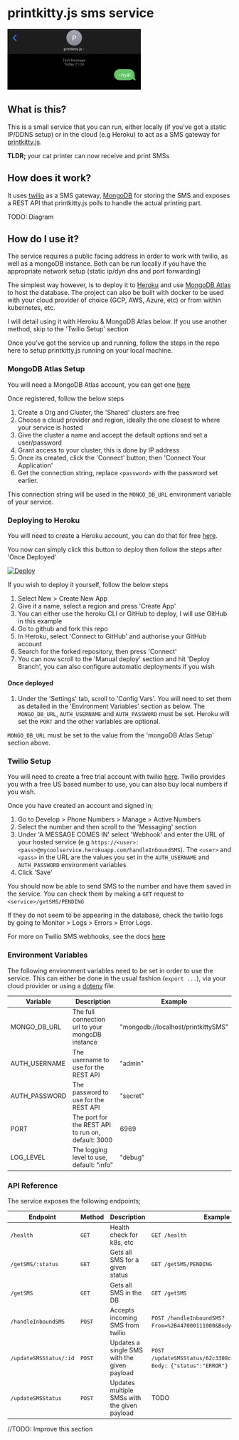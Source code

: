 # printkitty.js sms service

<img src="img/headerimg.jpg" alt="header image" width="300"/>

## What is this?

This is a small service that you can run, either locally (if you've got a static IP/DDNS setup) or in the cloud (e.g Heroku) to act as a SMS gateway for [printkitty.js](https://github.com/mickwheelz/printkitty.js).

**TLDR;** your cat printer can now receive and print SMSs

## How does it work?

It uses [twilio](https://www.twilio.com/) as a SMS gateway, [MongoDB](https://www.mongodb.com/) for storing the SMS and exposes a REST API that printkitty.js polls to handle the actual printing part.

TODO: Diagram

## How do I use it?

The service requires a public facing address in order to work with twilio, as well as a mongoDB instance. Both can be run locally if you have the appropriate network setup (static ip/dyn dns and port forwarding)

The simplest way however, is to deploy it to [Heroku](https://www.heroku.com) and use [MongoDB Atlas](https://www.mongodb.com/atlas/database) to host the database. The project can also be built with docker to be used with your cloud provider of choice (GCP, AWS, Azure, etc) or from within kubernetes, etc.

I will detail using it with Heroku & MongoDB Atlas below. If you use another method, skip to the 'Twilio Setup' section

Once you've got the service up and running, follow the steps in the repo here to setup printkitty.js running on your local machine.

### MongoDB Atlas Setup

You will need a MongoDB Atlas account, you can get one [here](https://www.mongodb.com/cloud/atlas/register)

Once registered, follow the below steps

1. Create a Org and Cluster, the 'Shared' clusters are free
2. Choose a cloud provider and region, ideally the one closest to where your service is hosted
3. Give the cluster a name and accept the default options and set a user/password
4. Grant access to your cluster, this is done by IP address
5. Once its created, click the 'Connect' button, then 'Connect Your Application' 
6. Get the connection string, replace `<password>` with the password set earlier.

This connection string will be used in the `MONGO_DB_URL` environment variable of your service.

### Deploying to Heroku

You will need to create a Heroku account, you can do that for free [here](https://signup.heroku.com/).

You now can simply click this button to deploy then follow the steps after 'Once Deployed'

[![Deploy](https://www.herokucdn.com/deploy/button.svg)](https://heroku.com/deploy)

If you wish to deploy it yourself, follow the below steps

1. Select New > Create New App
2. Give it a name, select a region and press 'Create App'
3. You can either use the heroku CLI or GitHub to deploy, I will use GitHub in this example
4. Go to github and fork this repo
5. In Heroku, select 'Connect to GitHub' and authorise your GitHub account
6. Search for the forked repository, then press 'Connect'
7. You can now scroll to the 'Manual deploy' section and hit 'Deploy Branch', you can also configure automatic deployments if you wish

#### Once deployed

1. Under the 'Settings' tab, scroll to 'Config Vars'. You will need to set them as detailed in the 'Environment Variables' section as below. The `MONGO_DB_URL`, `AUTH_USERNAME` and `AUTH_PASSWORD` must be set. Heroku will set the `PORT` and the other variables are optional.

`MONGO_DB_URL` must be set to the value from the 'mongoDB Atlas Setup' section above.

### Twilio Setup

You will need to create a free trial account with twilio [here](https://www.twilio.com/try-twilio). Twilio provides you with a free US based number to use, you can also buy local numbers if you wish.

Once you have created an account and signed in;

1. Go to Develop > Phone Numbers > Manage > Active Numbers
2. Select the number and then scroll to the 'Messaging' section
3. Under 'A MESSAGE COMES IN' select 'Webhook' and enter the URL of your hosted service (e.g `https://<user>:<pass>@mycoolservice.herokuapp.com/handleInboundSMS`). The `<user>` and `<pass>` in the URL are the values you set in the `AUTH_USERNAME` and `AUTH_PASSWORD` environment variables
4. Click 'Save'

You should now be able to send SMS to the number and have them saved in the service. You can check them by making a `GET` request to `<service>/getSMS/PENDING`

If they do not seem to be appearing in the database, check the twilio logs by going to Monitor > Logs > Errors > Error Logs.

For more on Twilio SMS webhooks, see the docs [here](https://www.twilio.com/docs/usage/webhooks/sms-webhooks)

### Environment Variables

The following environment variables need to be set in order to use the service. This can either be done in the usual fashion (`export ...`), via your cloud provider or using a [dotenv](https://www.npmjs.com/package/dotenv) file.

| Variable    | Description | Example |
|-------------|-------------|---------|
|MONGO_DB_URL |The full connection url to your mongoDB instance |"mongodb://localhost/printkittySMS"|
|AUTH_USERNAME|The username to use for the REST API |"admin"|
|AUTH_PASSWORD|The password to use for the REST API |"secret"|
|PORT  |The port for the REST API to run on, default: 3000 |6969|
|LOG_LEVEL | The logging level to use, default: "info" | "debug" |

### API Reference

The service exposes the following endpoints;

|Endpoint|Method|Description|Example|
|--------|------|-----------|-------|
|`/health`| `GET` |Health check for k8s, etc| `GET /health` |
|`/getSMS/:status`| `GET` |Gets all SMS for a given status| `GET /getSMS/PENDING` |
|`/getSMS`| `GET` |Gets all SMS in the DB | `GET /getSMS` |
|`/handleInboundSMS`| `POST` | Accepts incoming SMS from twilio| `POST /handleInboundSMS?From=%2B447000111000&Body=text&...` |
|`/updateSMSStatus/:id`|`POST` | Updates a single SMS with the given payload| `POST /updateSMSStatus/62c3308c478f3811b45db688 ` <br /> `Body: {"status":"ERROR"}` |
|`/updateSMSStatus`|`POST`| Updates multiple SMSs with the given payload | TODO |

//TODO: Improve this section
